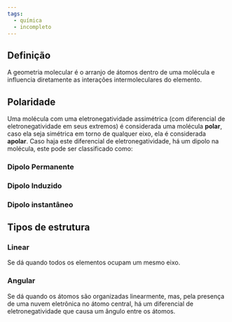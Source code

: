 ```yaml
---
tags:
  - química
  - incompleto
---
```

## Definição
 
A geometria molecular é o arranjo de átomos dentro de uma molécula e influencia diretamente as interações intermoleculares do elemento.
## Polaridade

Uma molécula com uma eletronegatividade assimétrica (com diferencial de eletronegatividade em seus extremos) é considerada uma molécula **polar**, caso ela seja simétrica em torno de qualquer eixo, ela é considerada **apolar**. Caso haja este diferencial de eletronegatividade, há um dipolo na molécula, este pode ser classificado como:
### Dipolo Permanente

### Dipolo Induzido

### Dipolo instantâneo

## Tipos de estrutura

### Linear
Se dá quando todos os elementos ocupam um mesmo eixo.
### Angular
Se dá quando os átomos são organizadas linearmente, mas, pela presença de uma nuvem eletrônica no átomo central, há um diferencial de eletronegatividade que causa um ângulo entre os átomos.